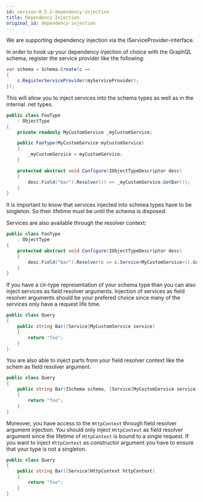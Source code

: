 ```yaml
---
id: version-0.5.2-dependency-injection
title: Dependency Injection
original_id: dependency-injection
---
```


We are supporting dependency injection via the IServiceProvider-interface.

In order to hook up your dependency injection of choice with the GraphQL schema, register the service provider like the following:

```csharp
var schema = Schema.Create(c =>
{
    c.RegisterServiceProvider(myServiceProvider);
});
```

This will allow you to inject services into the schema types as well as in the internal .net types.

```csharp
public class FooType
    : ObjectType
{
    private readonly MyCustomService _myCustomService;

    public FooType(MyCustomService myCustomService)
    {
        _myCustomService = myCustomService;
    }

    protected abstract void Configure(IObjectTypeDescriptor desc)
    {
        desc.Field("bar").Resolver(() => _myCustomService.GetBar());
    }
}
```

It is important to know that services injected into schmea types have to be singleton. So their lifetime must be until the schema is disposed.

Services are also available through the resolver context:

```csharp
public class FooType
    : ObjectType
{
    protected abstract void Configure(IObjectTypeDescriptor desc)
    {
        desc.Field("bar").Resolver(c => c.Service<MyCustomService>().GetBar());
    }
}
```

If you have a clr-type representation of your schema type than you can also inject services as field resolver arguments. Injection of services as field resolver arguments should be your prefered choice since many of the services only have a request life time.

```csharp
public class Query
{
    public string Bar([Service]MyCustomService service)
    {
        return "foo";
    }
}
```

You are also able to inject parts from your field resolver context like the schem as field resolver argument.

```csharp
public class Query
{
    public string Bar(ISchema schema, [Service]MyCustomService service)
    {
        return "foo";
    }
}
```

Moreover, you have access to the `HttpContext` through field resolver argument injection. You should only inject `HttpContext` as field resolver argument since the lifetime of `HttpContext` is bound to a single request.
If you want to inject `HttpContext` as constructor argument you have to ensure that your type is not a singleton.

```csharp
public class Query
{
    public string Bar([Service]HttpContext httpContext)
    {
        return "foo";
    }
}
```
